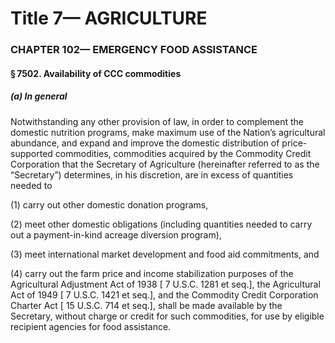 
# Title 7— AGRICULTURE
### CHAPTER 102— EMERGENCY FOOD ASSISTANCE
#### § 7502. Availability of CCC commodities
##### (a) In general

Notwithstanding any other provision of law, in order to complement the domestic nutrition programs, make maximum use of the Nation’s agricultural abundance, and expand and improve the domestic distribution of price-supported commodities, commodities acquired by the Commodity Credit Corporation that the Secretary of Agriculture (hereinafter referred to as the “Secretary”) determines, in his discretion, are in excess of quantities needed to

(1) carry out other domestic donation programs,

(2) meet other domestic obligations (including quantities needed to carry out a payment-in-kind acreage diversion program),

(3) meet international market development and food aid commitments, and

(4) carry out the farm price and income stabilization purposes of the Agricultural Adjustment Act of 1938 [ 7 U.S.C. 1281 et seq.], the Agricultural Act of 1949 [ 7 U.S.C. 1421 et seq.], and the Commodity Credit Corporation Charter Act [ 15 U.S.C. 714 et seq.], shall be made available by the Secretary, without charge or credit for such commodities, for use by eligible recipient agencies for food assistance.
